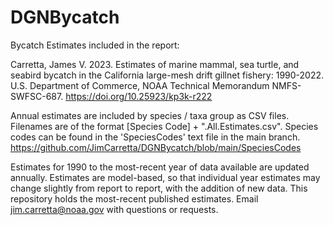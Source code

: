 # DGNBycatch
 Bycatch Estimates included in the report:
 
Carretta, James V. 2023. Estimates of marine mammal, sea turtle, and seabird bycatch in the California large-mesh drift gillnet fishery: 1990-2022. U.S. Department of Commerce, NOAA Technical Memorandum NMFS-SWFSC-687. https://doi.org/10.25923/kp3k-r222

Annual estimates are included by species / taxa group as CSV files. Filenames are of the format [Species Code] + ".All.Estimates.csv".  Species codes can be found in the 'SpeciesCodes' text file in the main branch. https://github.com/JimCarretta/DGNBycatch/blob/main/SpeciesCodes

Estimates for 1990 to the most-recent year of data available are updated annually. Estimates are model-based, so that individual year estimates may change slightly from report to report, with the addition of new data.  This repository holds the most-recent published estimates. Email jim.carretta@noaa.gov with questions or requests.


